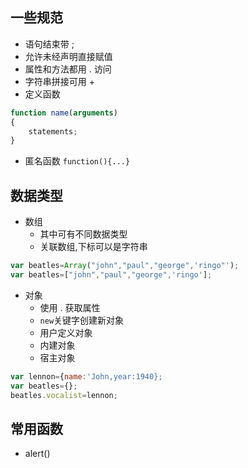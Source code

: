 ## 一些规范
- 语句结束带 ;
- 允许未经声明直接赋值
- 属性和方法都用 . 访问
- 字符串拼接可用 +
- 定义函数
```JavaScript
function name(arguments)
{
    statements;
}
```
- 匿名函数 `function(){...}`
## 数据类型
- 数组
  - 其中可有不同数据类型
  - 关联数组,下标可以是字符串
```JavaScript
var beatles=Array("john","paul","george",'ringo"');
var beatles=["john","paul","george",'ringo'];
```
- 对象
  - 使用 . 获取属性
  - `new`关键字创建新对象
  - 用户定义对象
  - 内建对象
  - 宿主对象

```JavaScript
var lennon={name:'John,year:1940};
var beatles={};
beatles.vocalist=lennon;
```

## 常用函数
- alert() 




